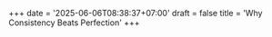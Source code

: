 +++
date = '2025-06-06T08:38:37+07:00'
draft = false
title = 'Why Consistency Beats Perfection'
+++
